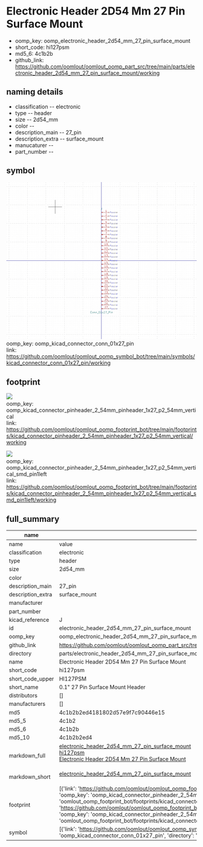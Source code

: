 # Electronic Header 2D54 Mm 27 Pin Surface Mount

  
* oomp_key: oomp_electronic_header_2d54_mm_27_pin_surface_mount 
* short_code: hi127psm
* md5_6: 4c1b2b  
* github_link: https://github.com/oomlout/oomlout_oomp_part_src/tree/main/parts/electronic_header_2d54_mm_27_pin_surface_mount/working  
## naming details
* classification -- electronic
* type -- header
* size -- 2d54_mm
* color -- 
* description_main -- 27_pin
* description_extra -- surface_mount
* manucaturer -- 
* part_number -- 



## symbol

![](symbol/0/working/working_600.png)  
oomp_key: oomp_kicad_connector_conn_01x27_pin  
link: https://github.com/oomlout/oomlout_oomp_symbol_bot/tree/main/symbols/kicad_connector_conn_01x27_pin/working  

## footprint

![](footprint/0/working/working_600.png)  
oomp_key: oomp_kicad_connector_pinheader_2_54mm_pinheader_1x27_p2_54mm_vertical  
link: https://github.com/oomlout/oomlout_oomp_footprint_bot/tree/main/footprints/kicad_connector_pinheader_2_54mm_pinheader_1x27_p2_54mm_vertical/working  

![](footprint/0/working/working_600.png)  
oomp_key: oomp_kicad_connector_pinheader_2_54mm_pinheader_1x27_p2_54mm_vertical_smd_pin1left  
link: https://github.com/oomlout/oomlout_oomp_footprint_bot/tree/main/footprints/kicad_connector_pinheader_2_54mm_pinheader_1x27_p2_54mm_vertical_smd_pin1left/working  

## full_summary
| name | value | 
| --- | --- | 
| name | value | 
| classification | electronic | 
| type | header | 
| size | 2d54_mm | 
| color |  | 
| description_main | 27_pin | 
| description_extra | surface_mount | 
| manufacturer |  | 
| part_number |  | 
| kicad_reference | J | 
| id | electronic_header_2d54_mm_27_pin_surface_mount | 
| oomp_key | oomp_electronic_header_2d54_mm_27_pin_surface_mount | 
| github_link | https://github.com/oomlout/oomlout_oomp_part_src/tree/main/parts/electronic_header_2d54_mm_27_pin_surface_mount/working | 
| directory | parts/electronic_header_2d54_mm_27_pin_surface_mount | 
| name | Electronic Header 2D54 Mm 27 Pin Surface Mount | 
| short_code | hi127psm | 
| short_code_upper | HI127PSM | 
| short_name | 0.1" 27 Pin Surface Mount Header | 
| distributors | [] | 
| manufacturers | [] | 
| md5 | 4c1b2b2ed4181802d57e9f7c90446e15 | 
| md5_5 | 4c1b2 | 
| md5_6 | 4c1b2b | 
| md5_10 | 4c1b2b2ed4 | 
| markdown_full | [electronic_header_2d54_mm_27_pin_surface_mount](https://github.com/oomlout/oomlout_oomp_part_src/tree/main/parts/electronic_header_2d54_mm_27_pin_surface_mount/working)<br>[hi127psm](https://github.com/oomlout/oomlout_oomp_part_src/tree/main/parts/electronic_header_2d54_mm_27_pin_surface_mount/working)<br>[Electronic Header 2D54 Mm 27 Pin Surface Mount](https://github.com/oomlout/oomlout_oomp_part_src/tree/main/parts/electronic_header_2d54_mm_27_pin_surface_mount/working)<br><br> | 
| markdown_short | [electronic_header_2d54_mm_27_pin_surface_mount](https://github.com/oomlout/oomlout_oomp_part_src/tree/main/parts/electronic_header_2d54_mm_27_pin_surface_mount/working)<br><br> | 
| footprint | [{'link': 'https://github.com/oomlout/oomlout_oomp_footprint_bot/tree/main/foootprntss/kicad_connector_pinheader_2_54mm_pinheader_1x27_p2_54mm_vertical', 'oomp_key': 'oomp_kicad_connector_pinheader_2_54mm_pinheader_1x27_p2_54mm_vertical', 'directory': 'oomlout_oomp_footprint_bot/footprints/kicad_connector_pinheader_2_54mm_pinheader_1x27_p2_54mm_vertical//working/working.kicad_mod'}, {'link': 'https://github.com/oomlout/oomlout_oomp_footprint_bot/tree/main/foootprntss/kicad_connector_pinheader_2_54mm_pinheader_1x27_p2_54mm_vertical_smd_pin1left', 'oomp_key': 'oomp_kicad_connector_pinheader_2_54mm_pinheader_1x27_p2_54mm_vertical_smd_pin1left', 'directory': 'oomlout_oomp_footprint_bot/footprints/kicad_connector_pinheader_2_54mm_pinheader_1x27_p2_54mm_vertical_smd_pin1left//working/working.kicad_mod'}] | 
| symbol | [{'link': 'https://github.com/oomlout/oomlout_oomp_symbol_bot/tree/main/symbols/kicad_connector_conn_01x27_pin', 'oomp_key': 'oomp_kicad_connector_conn_01x27_pin', 'directory': 'oomlout_oomp_symbol_bot/symbols/kicad_connector_conn_01x27_pin//working/working.kicad_sym'}] | 
